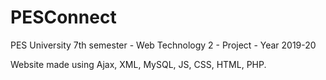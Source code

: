 # PESConnect

PES University 7th semester - Web Technology 2 - Project - Year 2019-20 

Website made using Ajax, XML, MySQL, JS, CSS, HTML, PHP.
